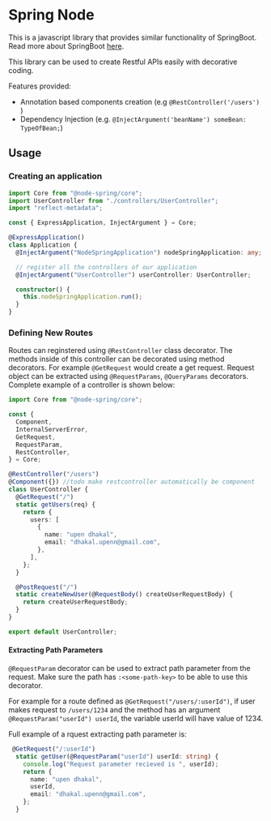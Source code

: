 # Spring Node

This is a javascript library that provides similar functionality of SpringBoot. Read more about SpringBoot [here](https://spring.io/projects/spring-boot#learn).

This library can be used to create Restful APIs easily with decorative coding.

Features provided:

- Annotation based components creation (e.g `@RestController('/users')` )
- Dependency Injection (e.g. `@InjectArgument('beanName') someBean: TypeOfBean;`)

## Usage

### Creating an application

```ts
import Core from "@node-spring/core";
import UserController from "./controllers/UserController";
import "reflect-metadata";

const { ExpressApplication, InjectArgument } = Core;

@ExpressApplication()
class Application {
  @InjectArgument("NodeSpringApplication") nodeSpringApplication: any;

  // register all the controllers of our application
  @InjectArgument("UserController") userController: UserController;

  constructor() {
    this.nodeSpringApplication.run();
  }
}
```

### Defining New Routes

Routes can reginstered using `@RestController` class decorator. The methods inside of this controller can be decorated using method decorators. For example `@GetRequest` would create a get request. Request object can be extracted using `@RequestParams`, `@QueryParams` decorators. Complete example of a controller is shown below:

```ts
import Core from "@node-spring/core";

const {
  Component,
  InternalServerError,
  GetRequest,
  RequestParam,
  RestController,
} = Core;

@RestController("/users")
@Component({}) //todo make restcontroller automatically be component
class UserController {
  @GetRequest("/")
  static getUsers(req) {
    return {
      users: [
        {
          name: "upen dhakal",
          email: "dhakal.upenn@gmail.com",
        },
      ],
    };
  }

  @PostRequest("/")
  static createNewUser(@RequestBody() createUserRequestBody) {
    return createUserRequestBody;
  }
}

export default UserController;
```

#### Extracting Path Parameters

`@RequestParam` decorator can be used to extract path parameter from the request. Make sure the path has `:<some-path-key>` to be able to use this decorator.

For example for a route defined as `@GetRequest("/users/:userId")`, if user makes request to `/users/1234` and the method has an argument `@RequestParam("userId") userId`, the variable userId will have value of 1234.

Full example of a rquest extracting path parameter is:

```ts
 @GetRequest("/:userId")
  static getUser(@RequestParam("userId") userId: string) {
    console.log("Request parameter recieved is ", userId);
    return {
      name: "upen dhakal",
      userId,
      email: "dhakal.upenn@gmail.com",
    };
  }

```
